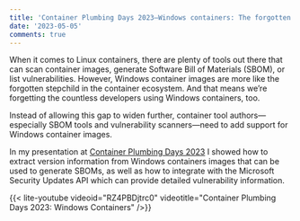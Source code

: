 ```yaml
---
title: 'Container Plumbing Days 2023—Windows containers: The forgotten stepchild'
date: '2023-05-05'
comments: true
---
```


When it comes to Linux containers, there are plenty of tools out there that can scan container images, generate Software Bill of Materials (SBOM), or list vulnerabilities. However, Windows container images are more like the forgotten stepchild in the container ecosystem. And that means we’re forgetting the countless developers using Windows containers, too.

Instead of allowing this gap to widen further, container tool authors—especially SBOM tools and vulnerability scanners—need to add support for Windows container images.

In my presentation at [Container Plumbing Days 2023](https://containerplumbing.org/) I showed how to extract version information from Windows containers images that can be used to generate SBOMs, as well as how to integrate with the Microsoft Security Updates API which can provide detailed vulnerability information.

{{< lite-youtube videoid="RZ4PBDjtrc0" videotitle="Container Plumbing Days 2023: Windows Containers" />}}